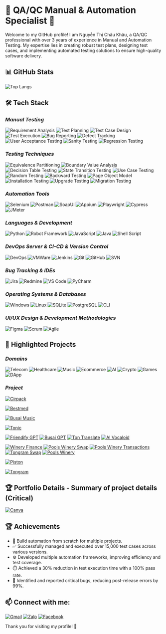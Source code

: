 # 🌟 QA/QC Manual & Automation Specialist 🌟

Welcome to my GitHub profile! I am Nguyễn Thị Châu Khâu, a QA/QC professional with over 3 years of experience in Manual and Automation Testing. My expertise lies in creating robust test plans, designing test cases, and implementing automated testing solutions to ensure high-quality software delivery.

## 📊 GitHub Stats
![Top Langs](https://github-readme-stats.vercel.app/api/top-langs/?username=chaukhau19&layout=compact&theme=radical)

## 🛠️ Tech Stack

### ***Manual Testing***
![Requirement Analysis](https://img.shields.io/badge/-Requirement_Analysis-FF5733?style=flat) 
![Test Planning](https://img.shields.io/badge/-Test_Planning-F39C12?style=flat) 
![Test Case Design](https://img.shields.io/badge/-Test_Case_Design-FFC300?style=flat) 
![Test Execution](https://img.shields.io/badge/-Test_Execution-007BFF?style=flat) 
![Bug Reporting](https://img.shields.io/badge/-Bug_Reporting-DAF7A6?style=flat) 
![Defect Tracking](https://img.shields.io/badge/-Defect_Tracking-28A745?style=flat) 
![User Acceptance Testing](https://img.shields.io/badge/-User_Acceptance_Testing-8E44AD?style=flat) 
![Sanity Testing](https://img.shields.io/badge/-Sanity_Testing-8E44AD?style=flat) 
![Regression Testing](https://img.shields.io/badge/-Regression_Testing-581845?style=flat) 

### ***Testing Techniques***
![Equivalence Partitioning](https://img.shields.io/badge/-Equivalence_Partitioning-FF5733?style=flat) 
![Boundary Value Analysis](https://img.shields.io/badge/-Boundary_Value_Analysis-F39C12?style=flat) 
![Decision Table Testing](https://img.shields.io/badge/-Decision_Table_Testing-FFC300?style=flat) 
![State Transition Testing](https://img.shields.io/badge/-State_Transition_Testing-007BFF?style=flat) 
![Use Case Testing](https://img.shields.io/badge/-Use_Case_Testing-DAF7A6?style=flat) 
![Random Testing](https://img.shields.io/badge/-Random_Testing-581845?style=flat) 
![Backward Testing](https://img.shields.io/badge/-Backward_Testing-28A745?style=flat) 
![Page Object Model](https://img.shields.io/badge/-Page_Object_Model-8E44AD?style=flat) 
![Installation Testing](https://img.shields.io/badge/-Installation_Testing-581845?style=flat) 
![Upgrade Testing](https://img.shields.io/badge/-Upgrade_Testing-FF5733?style=flat) 
![Migration Testing](https://img.shields.io/badge/-Migration_Testing-F39C12?style=flat) 

### ***Automation Tools***
![Selenium](https://img.shields.io/badge/-Selenium-blue?style=flat&logo=selenium) 
![Postman](https://img.shields.io/badge/-Postman-orange?style=flat&logo=postman)
![SoapUI](https://img.shields.io/badge/-SoapUI-green?style=flat&logo=soapui)
![Appium](https://img.shields.io/badge/-Appium-purple?style=flat&logo=appium)
![Playwright](https://img.shields.io/badge/-Playwright-brightgreen?style=flat&logo=playwright)
![Cypress](https://img.shields.io/badge/-Cypress-darkgreen?style=flat&logo=cypress)
![JMeter](https://img.shields.io/badge/-JMeter-red?style=flat&logo=apachejmeter)

### ***Languages & Development***
![Python](https://img.shields.io/badge/-Python-blue?style=flat&logo=python)
![Robot Framework](https://img.shields.io/badge/-Robot_Framework-green?style=flat&logo=robotframework)
![JavaScript](https://img.shields.io/badge/-JavaScript-yellow?style=flat&logo=JavaScript)
![Java](https://img.shields.io/badge/-Java-red?style=flat&logo=java)
![Shell Script](https://img.shields.io/badge/-Shell_Script-2E7C2E?style=flat&logo=gnu-bash)

### ***DevOps Server & CI-CD & Version Control***
![DevOps](https://img.shields.io/badge/-DevOps-0E76A8?style=flat&logo=devops)
![VMWare](https://img.shields.io/badge/-VMWare-0078D4?style=flat&logo=vmware)
![Jenkins](https://img.shields.io/badge/-Jenkins-D24939?style=flat&logo=jenkins)
![Git](https://img.shields.io/badge/-Git-black?style=flat&logo=git) 
![GitHub](https://img.shields.io/badge/-GitHub-grey?style=flat&logo=github) 
![SVN](https://img.shields.io/badge/-SVN-blue?style=flat&logo=subversion)

### ***Bug Tracking & IDEs***
![Jira](https://img.shields.io/badge/-Jira-0052CC?style=flat&logo=jira) 
![Redmine](https://img.shields.io/badge/-Redmine-8B0000?style=flat&logo=redmine)
![VS Code](https://img.shields.io/badge/-VS_Code-blue?style=flat&logo=visualstudiocode) 
![PyCharm](https://img.shields.io/badge/-PyCharm-green?style=flat&logo=pycharm)

### ***Operating Systems & Databases***
![Windows](https://img.shields.io/badge/-Windows-0078D4?style=flat&logo=windows)
![Linux](https://img.shields.io/badge/-Linux-FCC624?style=flat&logo=linux)
![SQLite](https://img.shields.io/badge/-SQLite-003B57?style=flat&logo=sqlite)
![PostgreSQL](https://img.shields.io/badge/-PostgreSQL-336791?style=flat&logo=postgresql)
![CLI](https://img.shields.io/badge/-CLI-2E7C2E?style=flat&logo=gnu-bash)

### ***UI/UX Design & Development Methodologies***
![Figma](https://img.shields.io/badge/-Figma-F24E1E?style=flat&logo=figma)
![Scrum](https://img.shields.io/badge/-Scrum-DA1212?style=flat)
![Agile](https://img.shields.io/badge/-Agile-28A745?style=flat)

## 🌿 Highlighted Projects

### ***Domains***

![Telecom](https://img.shields.io/badge/-Telecom-1E90FF?style=flat) 
![Healthcare](https://img.shields.io/badge/-Healthcare-28A745?style=flat) 
![Music](https://img.shields.io/badge/-Music-6F42C1?style=flat) 
![Ecommerce](https://img.shields.io/badge/-Ecommerce-FFC107?style=flat) 
![AI](https://img.shields.io/badge/-AI-17A2B8?style=flat) 
![Crypto](https://img.shields.io/badge/-Crypto-FB8C00?style=flat) 
![Games](https://img.shields.io/badge/-Games-DC3545?style=flat) 
![DApp](https://img.shields.io/badge/-DApp-20C997?style=flat)

### ***Project***
[![Cirpack](https://img.shields.io/badge/-Cirpack-1E90FF?style=5g)](https://www.cirpack.com/)

[![Bestmed](https://img.shields.io/badge/-Bestmed-28A745?style=flat&logo=healthcare)](https://bestmed.au/) 

[![Busai Music](https://img.shields.io/badge/-Busai_Music-6F42C1?style=flat&logo=apple-music)](https://music.busai.me/new_music)

[![Tonic](https://img.shields.io/badge/-Tonic-FFC107?style=flat&logo=cart)](https://tonic.tongram.app/en) 

[![Friendify GPT](https://img.shields.io/badge/-Friendify_GPT-17A2B8?style=flat&logo=openai)](https://friendify.ai/) 
[![Busai GPT](https://img.shields.io/badge/-Busai_GPT-17A2B8?style=flat&logo=openai)](https://gpt.busai.me/)
[![Ton Translate](https://img.shields.io/badge/-Ton_Translate-17A2B8?style=flat&logo=openai)](https://gpt.busai.me/welcome) 
[![AI Vocaloid](https://img.shields.io/badge/-AI_Vocaloid-17A2B8?style=flat&logo=openai)](https://ari.aurumai.io/dashboard/) 

[![Winery Finance](https://img.shields.io/badge/-Winery_Finance-FB8C00?style=flat&logo=bitcoin)](https://winery.finance/info/overview) 
[![Pools Winery Swap](https://img.shields.io/badge/-Pools_Winery_Swap-FB8C00?style=flat&logo=bitcoin)](https://swap.poolswinery.it/swap) 
[![Pools Winery Transactions](https://img.shields.io/badge/-Pools_Winery_Transactions-FB8C00?style=flat&logo=bitcoin)](https://bridge.poolswinery.it/transactions) 
[![Tongram Swap](https://img.shields.io/badge/-Tongram_Swap-FB8C00?style=flat&logo=bitcoin)](https://dex.tongram.app/) 
[![Pools Winery](https://img.shields.io/badge/-Pools_Winery-FB8C00?style=flat&logo=bitcoin)](https://poolswinery.it/) 

[![Piston](https://img.shields.io/badge/-Piston-DC3545?style=flat&logo=telegram)](https://t.me/piston_hub_bot/pistonhub) 

[![Tongram](https://img.shields.io/badge/-Tongram-20C997?style=flat&logo=Solana)](https://tongram.app/) 

## 🏆 Portfolio Details - Summary of project details (Critical)
[![Canva](https://img.shields.io/badge/-Canva-00BDAA?style=flat&logo=canva)](https://s.net.vn/2w4i)

## 🏆 Achievements

- 🚀 Build automation from scratch for multiple projects.
- ✅ Successfully managed and executed over 15,000 test cases across various versions.
- ⚙️ Developed multiple automation frameworks, improving efficiency and test coverage.
- ⏱️ Achieved a 30% reduction in test execution time with a 100% pass rate.
- 🐞 Identified and reported critical bugs, reducing post-release errors by 99%.

## 📫 Connect with me:
[![Gmail](https://img.shields.io/badge/-Gmail-red?style=flat&logo=gmail)](mailto:chaukhau2000@gmail.com)
[![Zalo](https://img.shields.io/badge/-Zalo-0078D4?style=flat&logo=zalo)](https://zalo.me/0327720369) 
[![Facebook](https://img.shields.io/badge/-Facebook-1877F2?style=flat&logo=facebook&logoColor=white)](https://www.facebook.com/phu.nick.186?mibextid=ZbWKwL)

Thank you for visiting my profile! 🌟
